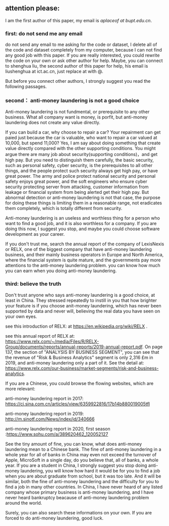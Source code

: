 ## attention please:

I am the first author of this paper, my email is *aplaceof at bupt.edu.cn*. 
### first: do not send me any email 
do not send any email to me asking for the code or dataset, I delete all of the code and dataset completely from my computer,  because I can not find any good job with this paper. If you are really interested, you could rewrite the code on your own or ask other author for help. Maybe, you can connect to shenghua liu, the second author of this paper for help, his email is  liushenghua at ict.ac.cn, just replace at with @.

But before you connect other authors, I strongly suggest you read the following passages.

### second： anti-money laundering is not a good choice 

Anti-money laundering is not fundmental, or prerequisite to any other business. What all company want is money, is porfit, but anti-money laundering does not create any value directly. 

If you can build a car, why choose to repair a car? Your repairment can get paied just because the car is valuable, who want to repair a car valued at 10,000, but spend 11,000? Yes, I am say about doing something that create value directly compared with the other supporting conditions. You might argue there are many job about security(supporting conditions)，and get high pay. But you need to distinguish them carefully, the basic security, such as personal safety, cyber security, is the prerequisites to all  other things, and the people protect such security always get high pay, or have great power. The army and police protect national security and personal safety enjoys great power, and the soft engineers who ensure cyber security protecting  server from attacking, customer information from leakage or financial system from being alerted get their high pay. But abnormal detection or anti-money laundering is not that case,  the purpose for doing these things is limiting them in a reasonable range, not eradicates them completely, which is totally different from security. 

Anti-money laundering is an useless and worthless thing for a person who want to find a good job, and it is also worthless for a company.  If you are doing this now, I suggest you stop, and maybe you could choose software development as your career. 

If you don't trust me, search the annual report of the company of  LexisNexis or RELX, one of the biggest company that have anti-money laundering business, and  their mainly business operators in Europe and North America, where the financial system is quite mature, and the governments pay more attentions to the anti-money laundering problem.  you can know how much you can earn when you doing anti-money laundering. 

### third:  believe the truth   
Don't trust anyone who says anti-money laundering is a good choice, at least in China. They stressed repeatedly to instill in you that how brighter your feature is if you choose anit-money laundering,  which has never been supported by data and never will, believing the real data you have seen on your own eyes. 

see this introduction  of RELX: at https://en.wikipedia.org/wiki/RELX .

see this annual report of RELX at: https://www.relx.com/~/media/Files/R/RELX-Group/documents/reports/annual-reports/2019-annual-report.pdf. 
On page 137,  the section of "ANALYSIS BY BUSINESS SEGMENT", you can see that the revenue of  "Risk & Business Analytics" segment is only 2,316 £m in 2019, and anti-money laundering only a part of it. See the detail at: https://www.relx.com/our-business/market-segments/risk-and-business-analytics.


If you are a Chinese, you could browse the flowing websites, which are more relevant:

anti-money laundering report in 2017: https://cj.sina.com.cn/articles/view/6359922816/17b14b880019005tfl

anti-money laundering report in 2019: http://m.sinotf.com/News/index/id/340666

anti-money laundering report in 2020, first season :https://www.sohu.com/a/389620462_120052127

See the tiny amount of fine, you can know, what does anti-money laundering  mean to a Chinese bank. The fine of anti-money laundering in a whole year for all of banks in China may even not exceed the turnover of Apple, MicroSoft in a single day, do you believe that, all of banks, a whole year.  If you are a student in China,  I strongly suggest you stop doing anti-money laundering, you will know how hard it would be for you to find a job when you are about graduate from school, but it was too late. And it will be similar, both the fine of anti-money laundering and the difficulty for you to find a job in many other countries.   In China, I have never heard of any listed company  whose primary business is anti-money laundering, and I have never heard bankruptcy beacause of anti-money laundering problem   around the world. 

Surely, you can also search these informations on  your own.  If you are forced to do anti-money laundering, good luck.
